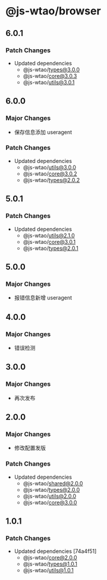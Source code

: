 # @js-wtao/browser

## 6.0.1

### Patch Changes

- Updated dependencies
  - @js-wtao/types@3.0.0
  - @js-wtao/core@3.0.3
  - @js-wtao/utils@3.0.1

## 6.0.0

### Major Changes

- 保存信息添加 useragent

### Patch Changes

- Updated dependencies
  - @js-wtao/utils@3.0.0
  - @js-wtao/core@3.0.2
  - @js-wtao/types@2.0.2

## 5.0.1

### Patch Changes

- Updated dependencies
  - @js-wtao/utils@2.1.0
  - @js-wtao/core@3.0.1
  - @js-wtao/types@2.0.1

## 5.0.0

### Major Changes

- 报错信息新增 useragent

## 4.0.0

### Major Changes

- 错误检测

## 3.0.0

### Major Changes

- 再次发布

## 2.0.0

### Major Changes

- 修改配置发版

### Patch Changes

- Updated dependencies
  - @js-wtao/shared@2.0.0
  - @js-wtao/types@2.0.0
  - @js-wtao/utils@2.0.0
  - @js-wtao/core@3.0.0

## 1.0.1

### Patch Changes

- Updated dependencies [74a4f51]
  - @js-wtao/core@2.0.0
  - @js-wtao/types@1.0.1
  - @js-wtao/utils@1.0.1
